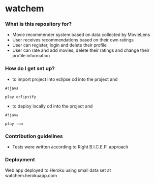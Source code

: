 # watchem #

### What is this repository for? ###

* Movie recommender system based on data collected by MovieLens
* User receives recommendations based on their own ratings
* User can register, login and delete their profile
* User can rate and add movies, delete their ratings and change their profile information

### How do I get set up? ###

* to import project into eclipse cd into the project and 
```
#!java

play eclipsify
```


* to deploy locally cd into the project and 
```
#!java

play run
```


### Contribution guidelines ###

* Tests were written according to Right B.I.C.E.P. approach


### Deployment ###
Web app deployed to Heroku using small data set at watchem.herokuapp.com
